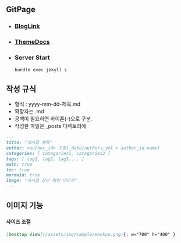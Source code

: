## GitPage

- ### [ BlogLink ](https://seungjin-le.github.io/)

- ### [ ThemeDocs ](https://chirpy.cotes.page/)

- ### Server Start
  ```shell
  bundle exec jekyll s
  ```


## 작성 규식
- 형식 : yyyy-mm-dd-제목.md
- 확장자는 .md
- 공백이 필요하면 하이픈(-)으로 구분.
- 작성한 파일은 _posts 디렉토리에

```markdown
---
title: "게시글 제목"
author: <author_id> 고정(_date/authors.yml > author_id.name)
categories: [ categories1, categories2 ]
tags: [ tag1, tag2, tag3.... ]
math: true
toc: true
mermaid: true
image: "게시글 상단 메인 이미지"
---
```

## 이미지 기능
#### 사이즈 조절
  ```markdown
  [Desktop View](/assets/img/sample/mockup.png){: w="700" h="400" }
  ```
